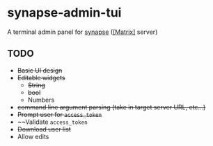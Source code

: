 # synapse-admin-tui
A terminal admin panel for [synapse](https://github.com/matrix-org/synapse/) ([\[Matrix\]](https://matrix.org) server)

## TODO
- ~~Basic UI design~~
- ~~Editable widgets~~
  - ~~String~~
  - ~~bool~~
  - Numbers
- ~~command line argument parsing (take in target server URL, etc...)~~
- ~~Prompt user for `access_token`~~
- ~~Validate `access_token`
- ~~Download user list~~
- Allow edits
